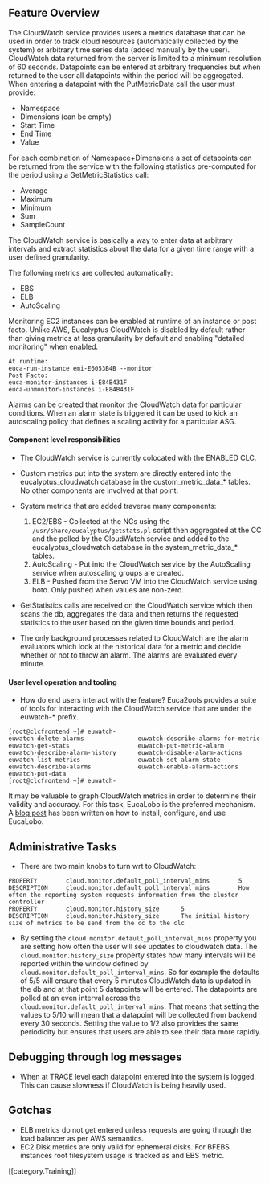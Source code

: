 ## Feature Overview
The CloudWatch service provides users a metrics database that can be used in order to track cloud resources (automatically collected by the system) or arbitrary time series data (added manually by the user). CloudWatch data returned from the server is limited to a minimum resolution of 60 seconds. Datapoints can be entered at arbitrary frequencies but when returned to the user all datapoints within the period will be aggregated. When entering a datapoint with the PutMetricData call the user must provide:
* Namespace
* Dimensions (can be empty)
* Start Time
* End Time
* Value

For each combination of Namespace+Dimensions a set of datapoints can be returned from the service with the following statistics pre-computed for the period using a GetMetricStatistics call:
* Average
* Maximum
* Minimum
* Sum
* SampleCount

The CloudWatch service is basically a way to enter data at arbitrary intervals and extract statistics about the data for a given time range with a user defined granularity.

The following metrics are collected automatically:
* EBS
* ELB
* AutoScaling

Monitoring EC2 instances can be enabled at runtime of an instance or post facto. Unlike AWS, Eucalyptus CloudWatch is disabled by default rather than giving metrics at less granularity by default and enabling "detailed monitoring" when enabled.
```
At runtime:
euca-run-instance emi-E6053B4B --monitor
Post Facto:
euca-monitor-instances i-E84B431F
euca-unmonitor-instances i-E84B431F
```

Alarms can be created that monitor the CloudWatch data for particular conditions. When an alarm state is triggered it can be used to kick an autoscaling policy that defines a scaling activity for a particular ASG.

#### Component level responsibilities
* The CloudWatch service is currently colocated with the ENABLED CLC. 

* Custom metrics put into the system are directly entered into the eucalyptus_cloudwatch database in the  custom_metric_data_* tables. No other components are involved at that point.

* System metrics that are added traverse many components:

    1. EC2/EBS - Collected at the NCs using the `/usr/share/eucalyptus/getstats.pl` script then aggregated at the CC and the polled by the CloudWatch service and added to the eucalyptus_cloudwatch database in the system_metric_data_* tables.
    2. AutoScaling - Put into the CloudWatch service by the AutoScaling service when autoscaling groups are created.
    3. ELB - Pushed from the Servo VM into the CloudWatch service using boto. Only pushed when values are non-zero.

* GetStatistics calls are received on the CloudWatch service which then scans the db, aggregates the data and then returns the requested statistics to the user based on the given time bounds and period.

* The only background processes related to CloudWatch are the alarm evaluators which look at the historical data for a metric and decide whether or not to throw an alarm. The alarms are evaluated every minute. 

#### User level operation and tooling
* How do end users interact with the feature?
Euca2ools provides a suite of tools for interacting with the CloudWatch service that are under the euwatch-* prefix.
```
[root@clcfrontend ~]# euwatch-
euwatch-delete-alarms               euwatch-describe-alarms-for-metric  euwatch-get-stats                   euwatch-put-metric-alarm
euwatch-describe-alarm-history      euwatch-disable-alarm-actions       euwatch-list-metrics                euwatch-set-alarm-state
euwatch-describe-alarms             euwatch-enable-alarm-actions        euwatch-put-data
[root@clcfrontend ~]# euwatch-
```
It may be valuable to graph CloudWatch metrics in order to determine their validity and accuracy. For this task, EucaLobo is the preferred mechanism. A [blog post](http://testingclouds.wordpress.com) has been written on how to install, configure, and use EucaLobo. 

## Administrative Tasks
* There are two main knobs to turn wrt to CloudWatch:
```
PROPERTY        cloud.monitor.default_poll_interval_mins        5
DESCRIPTION     cloud.monitor.default_poll_interval_mins        How often the reporting system requests information from the cluster controller
PROPERTY        cloud.monitor.history_size      5
DESCRIPTION     cloud.monitor.history_size      The initial history size of metrics to be send from the cc to the clc
```
* By setting the `cloud.monitor.default_poll_interval_mins` property you are setting how often the user will see updates to cloudwatch data. The `cloud.monitor.history_size` property states how many intervals will be reported within the window defined by `cloud.monitor.default_poll_interval_mins`. So for example the defaults of 5/5 will ensure that every 5 minutes CloudWatch data is updated in the db and at that point 5 datapoints will be entered. The datapoints are polled at an even interval across the `cloud.monitor.default_poll_interval_mins`. That means that setting the values to 5/10 will mean that a datapoint will be collected from backend every 30 seconds. Setting the value to 1/2 also provides the same periodicity but ensures that users are able to see their data more rapidly. 

## Debugging through log messages
* When at TRACE level each datapoint entered into the system is logged. This can cause slowness if CloudWatch is being heavily used.

## Gotchas
* ELB metrics do not get entered unless requests are going through the load balancer as per AWS semantics.
* EC2 Disk metrics are only valid for ephemeral disks. For BFEBS instances root filesystem usage is tracked as and EBS metric.

[[category.Training]]